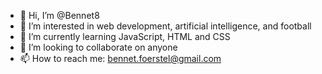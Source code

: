 - 👋 Hi, I’m @Bennet8
- 👀 I’m interested in web development, artificial intelligence, and football
- 🌱 I’m currently learning JavaScript, HTML and CSS
- 💞️ I’m looking to collaborate on anyone
- 📫 How to reach me: bennet.foerstel@gmail.com

<!---
Bennet8/Bennet8 is a ✨ special ✨ repository because its `README.md` (this file) appears on your GitHub profile.
You can click the Preview link to take a look at your changes.
--->

